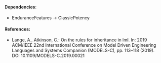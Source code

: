 #### Dependencies:
- EnduranceFeatures &#8594; ClassicPotency


#### References:
- Lange, A., Atkinson, C.: On the rules for inheritance in lml. In: 2019 ACM/IEEE 22nd International Conference on Model Driven Engineering Languages and Systems Companion (MODELS-C), pp. 113–118 (2019). DOI 10.1109/MODELS-C.2019.00021
